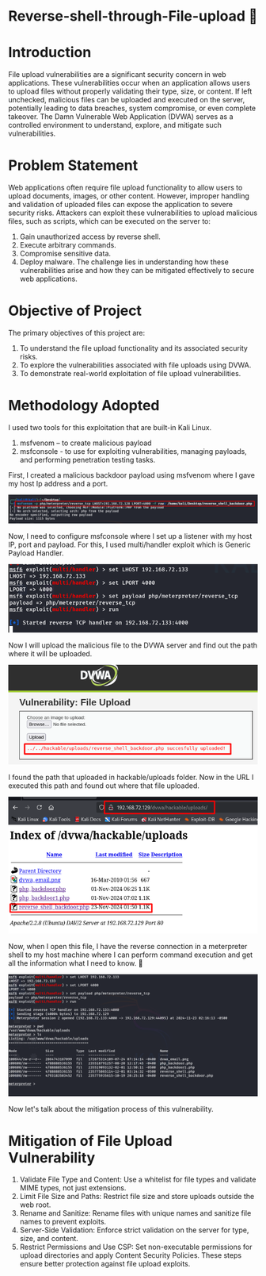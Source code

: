 # Reverse-shell-through-File-upload :rocket:

# Introduction

File upload vulnerabilities are a significant security concern in web applications. These vulnerabilities occur when an application allows users to upload files without properly validating their type, size, or content. If left unchecked, malicious files can be uploaded and executed on the server, potentially leading to data breaches, system compromise, or even complete takeover. The Damn Vulnerable Web Application (DVWA) serves as a controlled environment to understand, explore, and mitigate such vulnerabilities. 

# Problem Statement

Web applications often require file upload functionality to allow users to upload documents, images, or other content. However, improper handling and validation of uploaded files can expose the application to severe security risks. Attackers can exploit these vulnerabilities to upload malicious files, such as scripts, which can be executed on the server to:
1. Gain unauthorized access by reverse shell.
2. Execute arbitrary commands.
3. Compromise sensitive data.
4. Deploy malware.
The challenge lies in understanding how these vulnerabilities arise and how they can be mitigated effectively to secure web applications.

# Objective of Project

The primary objectives of this project are:
1.	To understand the file upload functionality and its associated security risks.
2.	To explore the vulnerabilities associated with file uploads using DVWA.
3.	To demonstrate real-world exploitation of file upload vulnerabilities.

# Methodology Adopted

I used two tools for this exploitation that are built-in Kali Linux.
1.	msfvenom – to create malicious payload
2.	msfconsole - to use for exploiting vulnerabilities, managing payloads, and performing penetration testing tasks.


First, I created a malicious backdoor payload using msfvenom where I gave my host Ip address and a port.

<img src="picture/pic1.png" heigth=100px weigth=100px>

Now, I need to configure msfconsole where I set up a listener with my host IP, port and payload. For this, I used multi/handler exploit which is Generic Payload Handler. 

<img src="picture/pic2.png" heigth=100px weigth=100px>

Now I will upload the malicious file to the DVWA server and find out the path where it will be uploaded.

<img src="picture/pic3.png" heigth=100px weigth=100px>


I found the path that uploaded in hackable/uploads folder. Now in the URL I executed this path and found out where that file uploaded.

<img src="picture/pic4.png" heigth=100px weigth=100px>

Now, when I open this file, I have the reverse connection in a meterpreter shell to my host machine where I can perform command execution and get all the information what I need to know. :tada:

<img src="picture/pic5.png" heigth=100px weigth=100px>


Now let's talk about the mitigation process of this vulnerability.

# Mitigation of File Upload Vulnerability

1.	Validate File Type and Content: Use a whitelist for file types and validate MIME types, not just extensions.
2.	Limit File Size and Paths: Restrict file size and store uploads outside the web root.
3.	Rename and Sanitize: Rename files with unique names and sanitize file names to prevent exploits.
4.	Server-Side Validation: Enforce strict validation on the server for type, size, and content.
5.	Restrict Permissions and Use CSP: Set non-executable permissions for upload directories and apply Content Security Policies.
These steps ensure better protection against file upload exploits.




